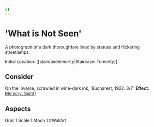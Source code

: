```yaml
---
{}
---
```

# 'What is Not Seen'
A photograph of a dark thoroughfare lined by statues and flickering streetlamps.

Initial Location: [[staircasetemerity|Staircase: Temerity]]
## Consider
On the inverse, scrawled in wine-dark ink, 'Bucharest, 1922. 3/7.'
**Effect**: [Memory: Sight](https://uadaf.theevilroot.xyz/rowenarium/element/mem.sight)]
## Aspects
Grail 1
Scale 1
Moon 1
#WallArt 